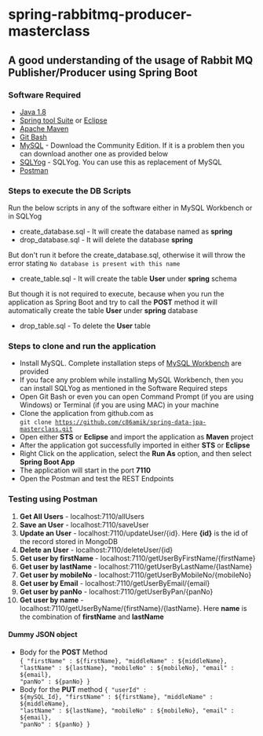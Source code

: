 # spring-rabbitmq-producer-masterclass

## A good understanding of the usage of Rabbit MQ Publisher/Producer using Spring Boot

### Software Required
* [Java 1.8](https://www.oracle.com/in/java/technologies/javase/javase-jdk8-downloads.html)
* [Spring tool Suite](https://spring.io/tools) or [Eclipse](https://www.eclipse.org/downloads/packages/release/helios/sr1/eclipse-ide-java-developers)
* [Apache Maven](https://maven.apache.org/download.cgi)
* [Git Bash](https://gramfile.com/git-bash-download/)
* [MySQL](https://dev.mysql.com/downloads/mysql/) - Download the Community Edition. If it is a problem then you can download another one as provided below
* [SQLYog](https://sqlyog.en.softonic.com/) - SQLYog. You can use this as replacement of MySQL
* [Postman](https://www.postman.com/downloads/)

### Steps to execute the DB Scripts
Run the below scripts in any of the software either in MySQL Workbench or in SQLYog

* create_database.sql - It will create the database named as <strong>spring</strong>
* drop_database.sql - It will delete the database <strong>spring</strong> 

But don't run it before the create_database.sql, otherwise it will throw the error stating `No database is present with this name`

* create_table.sql - It will create the table <strong>User</strong> under <strong>spring</strong> schema

But though it is not required to execute, because when you run the application as Spring Boot and try to call the <strong>POST</strong> method it will automatically create the table <strong>User</strong> under <strong>spring</strong> database

* drop_table.sql - To delete the <strong>User</strong> table

### Steps to clone and run the application
* Install MySQL. Complete installation steps of [MySQL Workbench](https://dev.mysql.com/downloads/mysql/) are provided
* If you face any problem while installing MySQL Workbench, then you can install SQLYog as mentioned in the Software Required steps
* Open Git Bash or even you can open Command Prompt (if you are using Windows) or Terminal (if you are using MAC) in your machine
* Clone the application from github.com as   
<code>git clone https://github.com/c86amik/spring-data-jpa-masterclass.git</code>
* Open either <strong>STS</strong> or <strong>Eclipse</strong> and import the application as <strong>Maven</strong> project
* After the application got successfully imported in either <strong>STS</strong> or <strong>Eclipse</strong>
* Right Click on the application, select the <strong>Run As</strong> option, and then select <strong>Spring Boot App</strong>
* The application will start in the port <strong>7110</strong>
* Open the Postman and test the REST Endpoints

### Testing using Postman
<ol>
<li><strong>Get All Users</strong> - localhost:7110/allUsers</li>
<li><strong>Save an User</strong> - localhost:7110/saveUser</li>
<li><strong>Update an User</strong> - localhost:7110/updateUser/{id}. Here <strong>{id}</strong> is the id of the record stored in MongoDB</li>
<li><strong>Delete an User</strong> - localhost:7110/deleteUser/{id}</li>
<li><strong>Get user by firstName</strong> - localhost:7110/getUserByFirstName/{firstName}</li>
<li><strong>Get user by lastName</strong> - localhost:7110/getUserByLastName/{lastName}</li>
<li><strong>Get user by mobileNo</strong> - localhost:7110/getUserByMobileNo/{mobileNo}</li>
<li><strong>Get user by Email</strong> - localhost:7110/getUserByEmail/{email}</li>
<li><strong>Get user by panNo</strong> - localhost:7110/getUserByPan/{panNo}</li>
<li><strong>Get user by name</strong> - localhost:7110/getUserByName/{firstName}/{lastName}. Here <strong>name</strong> is the combination of <strong>firstName</strong> and <strong>lastName</strong></li>
</ol>

#### Dummy JSON object
* Body for the <strong>POST</strong> Method   
<code>{
	"firstName" : ${firstName},
	"middleName" : ${middleName},
	"lastName" : ${lastName},
	"mobileNo" : ${mobileNo},
	"email" : ${email},
	"panNo" : ${panNo}
}</code>
* Body for the <strong>PUT</strong> method
<code>{
	"userId" : ${mySQL_Id},
	"firstName" : ${firstName},
	"middleName" : ${middleName},
	"lastName" : ${lastName},
	"mobileNo" : ${mobileNo},
	"email" : ${email},
	"panNo" : ${panNo}
}</code>

	